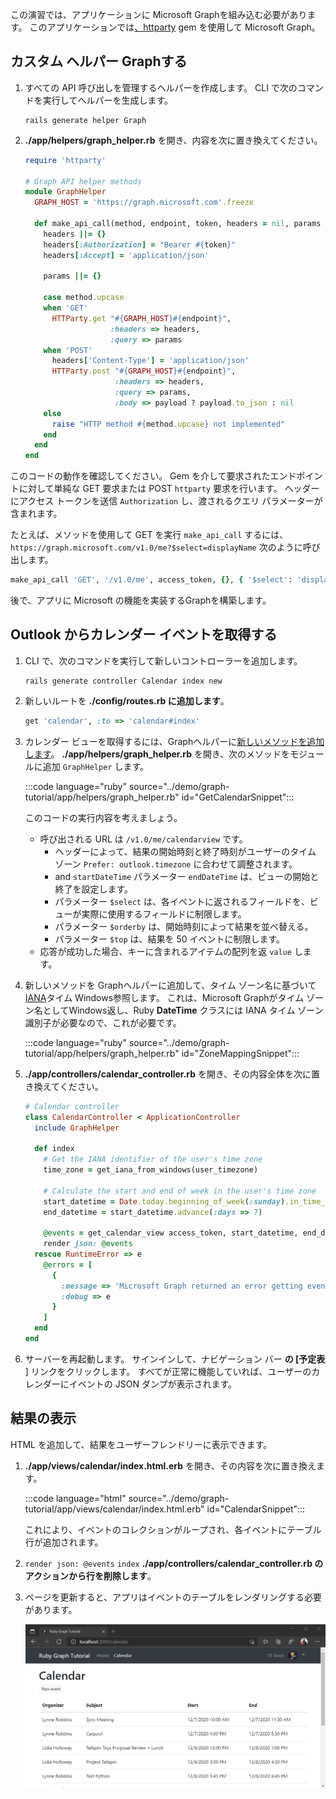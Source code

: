 <!-- markdownlint-disable MD002 MD041 -->

この演習では、アプリケーションに Microsoft Graphを組み込む必要があります。 このアプリケーションでは[、httparty](https://github.com/jnunemaker/httparty) gem を使用して Microsoft Graph。

## <a name="create-a-graph-helper"></a>カスタム ヘルパー Graphする

1. すべての API 呼び出しを管理するヘルパーを作成します。 CLI で次のコマンドを実行してヘルパーを生成します。

    ```Shell
    rails generate helper Graph
    ```

1. **./app/helpers/graph_helper.rb** を開き、内容を次に置き換えてください。

    ```ruby
    require 'httparty'

    # Graph API helper methods
    module GraphHelper
      GRAPH_HOST = 'https://graph.microsoft.com'.freeze

      def make_api_call(method, endpoint, token, headers = nil, params = nil, payload = nil)
        headers ||= {}
        headers[:Authorization] = "Bearer #{token}"
        headers[:Accept] = 'application/json'

        params ||= {}

        case method.upcase
        when 'GET'
          HTTParty.get "#{GRAPH_HOST}#{endpoint}",
                       :headers => headers,
                       :query => params
        when 'POST'
          headers['Content-Type'] = 'application/json'
          HTTParty.post "#{GRAPH_HOST}#{endpoint}",
                        :headers => headers,
                        :query => params,
                        :body => payload ? payload.to_json : nil
        else
          raise "HTTP method #{method.upcase} not implemented"
        end
      end
    end
    ```

このコードの動作を確認してください。 Gem を介して要求されたエンドポイントに対して単純な GET 要求または POST `httparty` 要求を行います。 ヘッダーにアクセス トークンを送信 `Authorization` し、渡されるクエリ パラメーターが含まれます。

たとえば、メソッドを使用して GET を実行 `make_api_call` するには、 `https://graph.microsoft.com/v1.0/me?$select=displayName` 次のように呼び出します。

```ruby
make_api_call 'GET', '/v1.0/me', access_token, {}, { '$select': 'displayName' }
```

後で、アプリに Microsoft の機能を実装するGraphを構築します。

## <a name="get-calendar-events-from-outlook"></a>Outlook からカレンダー イベントを取得する

1. CLI で、次のコマンドを実行して新しいコントローラーを追加します。

    ```Shell
    rails generate controller Calendar index new
    ```

1. 新しいルートを **./config/routes.rb に追加します**。

    ```ruby
    get 'calendar', :to => 'calendar#index'
    ```

1. カレンダー ビューを取得するには、Graphヘルパーに[新しいメソッドを追加します](https://docs.microsoft.com/graph/api/calendar-list-calendarview?view=graph-rest-1.0)。 **./app/helpers/graph_helper.rb** を開き、次のメソッドをモジュールに追加 `GraphHelper` します。

    :::code language="ruby" source="../demo/graph-tutorial/app/helpers/graph_helper.rb" id="GetCalendarSnippet":::

    このコードの実行内容を考えましょう。

    - 呼び出される URL は `/v1.0/me/calendarview` です。
        - ヘッダーによって、結果の開始時刻と終了時刻がユーザーのタイム ゾーン `Prefer: outlook.timezone` に合わせて調整されます。
        - and `startDateTime` パラメーター `endDateTime` は、ビューの開始と終了を設定します。
        - パラメーター `$select` は、各イベントに返されるフィールドを、ビューが実際に使用するフィールドに制限します。
        - パラメーター `$orderby` は、開始時刻によって結果を並べ替える。
        - パラメーター `$top` は、結果を 50 イベントに制限します。
    - 応答が成功した場合、キーに含まれるアイテムの配列を返 `value` します。

1. 新しいメソッドを Graphヘルパーに追加して、タイム ゾーン名に基づいて[IANA](https://www.iana.org/time-zones)タイム Windows参照します。 これは、Microsoft Graphがタイム ゾーン名としてWindows返し、Ruby **DateTime** クラスには IANA タイム ゾーン識別子が必要なので、これが必要です。

    :::code language="ruby" source="../demo/graph-tutorial/app/helpers/graph_helper.rb" id="ZoneMappingSnippet":::

1. **./app/controllers/calendar_controller.rb** を開き、その内容全体を次に置き換えてください。

    ```ruby
    # Calendar controller
    class CalendarController < ApplicationController
      include GraphHelper

      def index
        # Get the IANA identifier of the user's time zone
        time_zone = get_iana_from_windows(user_timezone)

        # Calculate the start and end of week in the user's time zone
        start_datetime = Date.today.beginning_of_week(:sunday).in_time_zone(time_zone).to_time
        end_datetime = start_datetime.advance(:days => 7)

        @events = get_calendar_view access_token, start_datetime, end_datetime, user_timezone || []
        render json: @events
      rescue RuntimeError => e
        @errors = [
          {
            :message => 'Microsoft Graph returned an error getting events.',
            :debug => e
          }
        ]
      end
    end
    ```

1. サーバーを再起動します。 サインインして、ナビゲーション バー **の [予定表** ] リンクをクリックします。 すべてが正常に機能していれば、ユーザーのカレンダーにイベントの JSON ダンプが表示されます。

## <a name="display-the-results"></a>結果の表示

HTML を追加して、結果をユーザーフレンドリーに表示できます。

1. **./app/views/calendar/index.html.erb** を開き、その内容を次に置き換えます。

    :::code language="html" source="../demo/graph-tutorial/app/views/calendar/index.html.erb" id="CalendarSnippet":::

    これにより、イベントのコレクションがループされ、各イベントにテーブル行が追加されます。

1. `render json: @events` `index` **./app/controllers/calendar_controller.rb のアクションから行を削除します**。

1. ページを更新すると、アプリはイベントのテーブルをレンダリングする必要があります。

    ![イベント表のスクリーンショット](./images/add-msgraph-01.png)
